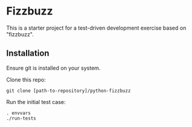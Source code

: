 # Fizzbuzz

This is a starter project for a test-driven development exercise based on "fizzbuzz".

## Installation

Ensure git is installed on your system.

Clone this repo:

```shell
git clone [path-to-repository]/python-fizzbuzz
```

Run the initial test case:

```shell
. envvars
./run-tests
```